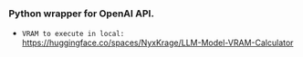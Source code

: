 ### Python wrapper for OpenAI API.


- `VRAM to execute in local:` https://huggingface.co/spaces/NyxKrage/LLM-Model-VRAM-Calculator
